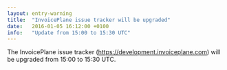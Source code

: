 ```yaml
---
layout: entry-warning
title:  "InvoicePlane issue tracker will be upgraded"
date:   2016-01-05 16:12:00 +0100
info:   "Update from 15:00 to 15:30 UTC"
---
```

The InvoicePlane issue tracker (https://development.invoiceplane.com) will be upgraded from 15:00 to 15:30 UTC.